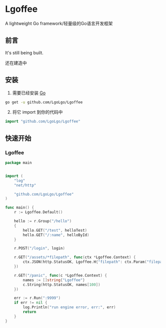 # Lgoffee
A lightweight Go framework/轻量级的Go语言开发框架

## 前言
It's still being built.

还在建造中

## 安装

1. 需要已经安装 [Go](https://golang.org/)

```sh
go get -u github.com/LgoLgo/Lgoffee
```

2. 将它 import 到你的代码中

```go
import "github.com/LgoLgo/Lgoffee"
```

## 快速开始

### Lgoffee

```go
package main


import (
	"log"
	"net/http"

	"github.com/LgoLgo/Lgoffee"
)

func main() {
	r := Lgoffee.Default()

	hello := r.Group("/hello")
	{
		hello.GET("/test", helloTest)
		hello.GET("/:name", helloById)
	}

	r.POST("/login", login)

	r.GET("/assets/*filepath", func(ctx *Lgoffee.Context) {
		ctx.JSON(http.StatusOK, Lgoffee.H{"filepath": ctx.Param("filepath")})
	})

	r.GET("/panic", func(c *Lgoffee.Context) {
		names := []string{"Lgoffee"}
		c.String(http.StatusOK, names[100])
	})

	err := r.Run(":9999")
	if err != nil {
		log.Println("run engine error, err:", err)
		return
	}
}
```